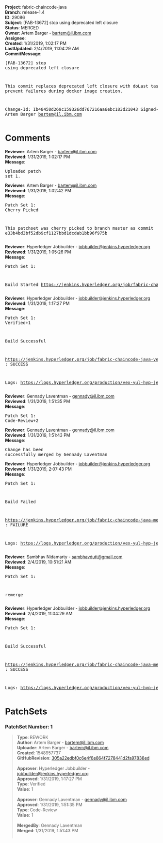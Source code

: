 <strong>Project</strong>: fabric-chaincode-java<br><strong>Branch</strong>: release-1.4<br><strong>ID</strong>: 29086<br><strong>Subject</strong>: [FAB-13672] stop using deprecated left closure<br><strong>Status</strong>: MERGED<br><strong>Owner</strong>: Artem Barger - bartem@il.ibm.com<br><strong>Assignee</strong>:<br><strong>Created</strong>: 1/31/2019, 1:02:17 PM<br><strong>LastUpdated</strong>: 2/4/2019, 11:04:29 AM<br><strong>CommitMessage</strong>:<br><pre>[FAB-13672] stop using deprecated left closure

This commit replaces deprecated left closure with doLast task to prevent
failures during docker image creation.

Change-Id: Ib48458d269c159326dd767216aa6ebc183d21043
Signed-off-by: Artem Barger <bartem@il.ibm.com>
</pre><h1>Comments</h1><strong>Reviewer</strong>: Artem Barger - bartem@il.ibm.com<br><strong>Reviewed</strong>: 1/31/2019, 1:02:17 PM<br><strong>Message</strong>: <pre>Uploaded patch set 1.</pre><strong>Reviewer</strong>: Artem Barger - bartem@il.ibm.com<br><strong>Reviewed</strong>: 1/31/2019, 1:02:42 PM<br><strong>Message</strong>: <pre>Patch Set 1: Cherry Picked

This patchset was cherry picked to branch master as commit e33b4bd3bf52db9cf1127bbd1dcdab1bb96f975b</pre><strong>Reviewer</strong>: Hyperledger Jobbuilder - jobbuilder@jenkins.hyperledger.org<br><strong>Reviewed</strong>: 1/31/2019, 1:05:26 PM<br><strong>Message</strong>: <pre>Patch Set 1:

Build Started https://jenkins.hyperledger.org/job/fabric-chaincode-java-verify-x86_64/24/</pre><strong>Reviewer</strong>: Hyperledger Jobbuilder - jobbuilder@jenkins.hyperledger.org<br><strong>Reviewed</strong>: 1/31/2019, 1:17:27 PM<br><strong>Message</strong>: <pre>Patch Set 1: Verified+1

Build Successful 

https://jenkins.hyperledger.org/job/fabric-chaincode-java-verify-x86_64/24/ : SUCCESS

Logs: https://logs.hyperledger.org/production/vex-yul-hyp-jenkins-3/fabric-chaincode-java-verify-x86_64/24</pre><strong>Reviewer</strong>: Gennady Laventman - gennady@il.ibm.com<br><strong>Reviewed</strong>: 1/31/2019, 1:51:35 PM<br><strong>Message</strong>: <pre>Patch Set 1: Code-Review+2</pre><strong>Reviewer</strong>: Gennady Laventman - gennady@il.ibm.com<br><strong>Reviewed</strong>: 1/31/2019, 1:51:43 PM<br><strong>Message</strong>: <pre>Change has been successfully merged by Gennady Laventman</pre><strong>Reviewer</strong>: Hyperledger Jobbuilder - jobbuilder@jenkins.hyperledger.org<br><strong>Reviewed</strong>: 1/31/2019, 2:07:43 PM<br><strong>Message</strong>: <pre>Patch Set 1:

Build Failed 

https://jenkins.hyperledger.org/job/fabric-chaincode-java-merge-x86_64/12/ : FAILURE

Logs: https://logs.hyperledger.org/production/vex-yul-hyp-jenkins-3/fabric-chaincode-java-merge-x86_64/12</pre><strong>Reviewer</strong>: Sambhav Nidamarty - sambhavdutt@gmail.com<br><strong>Reviewed</strong>: 2/4/2019, 10:51:21 AM<br><strong>Message</strong>: <pre>Patch Set 1:

remerge</pre><strong>Reviewer</strong>: Hyperledger Jobbuilder - jobbuilder@jenkins.hyperledger.org<br><strong>Reviewed</strong>: 2/4/2019, 11:04:29 AM<br><strong>Message</strong>: <pre>Patch Set 1:

Build Successful 

https://jenkins.hyperledger.org/job/fabric-chaincode-java-merge-x86_64/15/ : SUCCESS

Logs: https://logs.hyperledger.org/production/vex-yul-hyp-jenkins-3/fabric-chaincode-java-merge-x86_64/15</pre><h1>PatchSets</h1><h3>PatchSet Number: 1</h3><blockquote><strong>Type</strong>: REWORK<br><strong>Author</strong>: Artem Barger - bartem@il.ibm.com<br><strong>Uploader</strong>: Artem Barger - bartem@il.ibm.com<br><strong>Created</strong>: 1548957737<br><strong>GitHubRevision</strong>: [305a22edbf0c6e4f6e864f7278441d2fa97838ed](https://github.com/hyperledger/fabric-chaincode-java/commit/305a22edbf0c6e4f6e864f7278441d2fa97838ed)<br><br><strong>Approver</strong>: Hyperledger Jobbuilder - jobbuilder@jenkins.hyperledger.org<br><strong>Approved</strong>: 1/31/2019, 1:17:27 PM<br><strong>Type</strong>: Verified<br><strong>Value</strong>: 1<br><br><strong>Approver</strong>: Gennady Laventman - gennady@il.ibm.com<br><strong>Approved</strong>: 1/31/2019, 1:51:35 PM<br><strong>Type</strong>: Code-Review<br><strong>Value</strong>: 1<br><br><strong>MergedBy</strong>: Gennady Laventman<br><strong>Merged</strong>: 1/31/2019, 1:51:43 PM<br><br></blockquote>